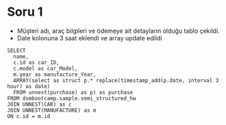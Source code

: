# Soru 1

* Müşteri adı, araç bilgileri ve ödemeye ait detayların olduğu tablo çekildi.
* Date kolonuna 3 saat eklendi ve array update edildi

```
SELECT
  name,
  c.id as car_ID,
  c.model as car_Model,
  m.year as manufacture_Year,
  ARRAY(select as struct p.* replace(timestamp_add(p.date, interval 3 hour) as date) 
  FROM unnest(purchase) as p) as purchase 
FROM dsmbootcamp.sample.semi_structured_hw
JOIN UNNEST(CAR) as c
JOIN UNNEST(MANUFACTURE) as m
ON c.id = m.id
```
